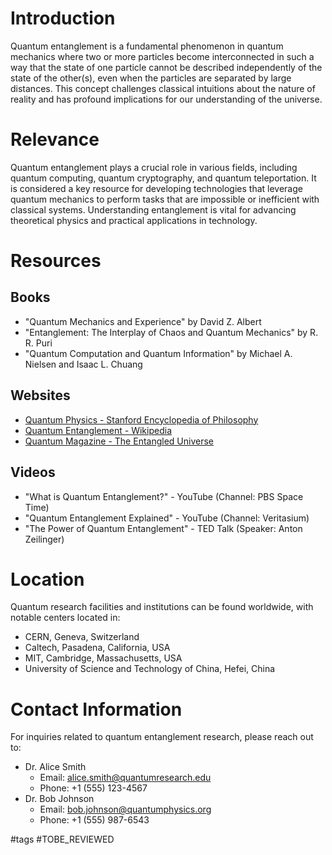 # Introduction
Quantum entanglement is a fundamental phenomenon in quantum mechanics where two or more particles become interconnected in such a way that the state of one particle cannot be described independently of the state of the other(s), even when the particles are separated by large distances. This concept challenges classical intuitions about the nature of reality and has profound implications for our understanding of the universe.

# Relevance
Quantum entanglement plays a crucial role in various fields, including quantum computing, quantum cryptography, and quantum teleportation. It is considered a key resource for developing technologies that leverage quantum mechanics to perform tasks that are impossible or inefficient with classical systems. Understanding entanglement is vital for advancing theoretical physics and practical applications in technology.

# Resources
## Books
- "Quantum Mechanics and Experience" by David Z. Albert
- "Entanglement: The Interplay of Chaos and Quantum Mechanics" by R. R. Puri
- "Quantum Computation and Quantum Information" by Michael A. Nielsen and Isaac L. Chuang

## Websites
- [Quantum Physics - Stanford Encyclopedia of Philosophy](https://plato.stanford.edu/entries/qt-quantum-mechanics/)
- [Quantum Entanglement - Wikipedia](https://en.wikipedia.org/wiki/Quantum_entanglement)
- [Quantum Magazine - The Entangled Universe](https://www.quantamagazine.org/)

## Videos
- "What is Quantum Entanglement?" - YouTube (Channel: PBS Space Time)
- "Quantum Entanglement Explained" - YouTube (Channel: Veritasium)
- "The Power of Quantum Entanglement" - TED Talk (Speaker: Anton Zeilinger)

# Location
Quantum research facilities and institutions can be found worldwide, with notable centers located in:
- CERN, Geneva, Switzerland
- Caltech, Pasadena, California, USA
- MIT, Cambridge, Massachusetts, USA
- University of Science and Technology of China, Hefei, China

# Contact Information
For inquiries related to quantum entanglement research, please reach out to:
- Dr. Alice Smith
  - Email: alice.smith@quantumresearch.edu
  - Phone: +1 (555) 123-4567
- Dr. Bob Johnson
  - Email: bob.johnson@quantumphysics.org
  - Phone: +1 (555) 987-6543

#tags 
#TOBE_REVIEWED
